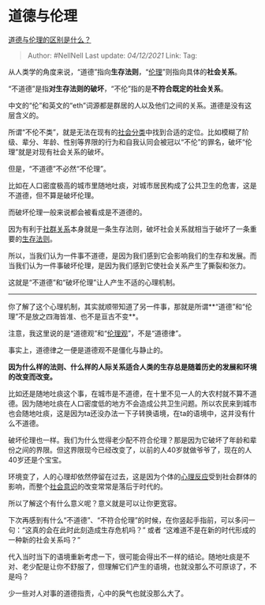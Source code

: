 # 道德与伦理
[道德与伦理的区别是什么？](https://www.zhihu.com/question/19877371/answer/2252442746)

> Author: #NellNell
> Last update: *04/12/2021*
> Link:
> Tag:

从人类学的角度来说，“道德”指向**生存法则**，“[伦理](https://www.zhihu.com/search?q=%E4%BC%A6%E7%90%86&search_source=Entity&hybrid_search_source=Entity&hybrid_search_extra=%7B%22sourceType%22%3A%22answer%22%2C%22sourceId%22%3A2252442746%7D)”则指向具体的**社会关系**。

“不道德”是指**对生存法则的破坏**，“不伦”指的是**不符合既定的社会关系**。

中文的“伦”和英文的“eth”词源都是群居的人以及他们之间的关系。道德是没有这层含义的。

所谓“不伦不类”，就是无法在现有的[社会分类](https://www.zhihu.com/search?q=%E7%A4%BE%E4%BC%9A%E5%88%86%E7%B1%BB&search_source=Entity&hybrid_search_source=Entity&hybrid_search_extra=%7B%22sourceType%22%3A%22answer%22%2C%22sourceId%22%3A2252442746%7D)中找到合适的定位。比如模糊了阶级、辈分、年龄、性别等界限的行为和自我认同会被冠以“不伦”的罪名，破坏“伦理”就是对现有社会关系的破坏。

但是，“不道德”不必然“不伦理”。

比如在人口密度极高的城市里随地吐痰，对城市居民构成了公共卫生的危害，这是不道德，但不算是破坏伦理。

而破坏伦理一般来说都会被看成是不道德的。

因为有利于[社群关系](https://www.zhihu.com/search?q=%E7%A4%BE%E7%BE%A4%E5%85%B3%E7%B3%BB&search_source=Entity&hybrid_search_source=Entity&hybrid_search_extra=%7B%22sourceType%22%3A%22answer%22%2C%22sourceId%22%3A2252442746%7D)本身就是一条生存法则，破坏社会关系就相当于破坏了一条重要的[生存法则](https://www.zhihu.com/search?q=%E7%94%9F%E5%AD%98%E6%B3%95%E5%88%99&search_source=Entity&hybrid_search_source=Entity&hybrid_search_extra=%7B%22sourceType%22%3A%22answer%22%2C%22sourceId%22%3A2252442746%7D)。

所以，当我们认为一件事不道德，是因为我们感到它会影响我们的生存和发展。而当我们认为一件事破坏伦理，是因为我们感到它使社会关系产生了撕裂和张力。

这就是“不道德”和“破坏伦理”让人产生不适的心理机制。

---

你了解了这个心理机制，其实就顺带知道了另一件事，那就是所谓**“道德”和“伦理”不是放之四海皆准、也不是亘古不变**。

注意，我这里说的是“道德观”和“[伦理观](https://www.zhihu.com/search?q=%E4%BC%A6%E7%90%86%E8%A7%82&search_source=Entity&hybrid_search_source=Entity&hybrid_search_extra=%7B%22sourceType%22%3A%22answer%22%2C%22sourceId%22%3A2252442746%7D)”，不是“道德律”。

事实上，道德律之一便是道德观不是僵化与静止的。

**因为什么样的法则、什么样的人际关系适合人类的生存总是随着历史的发展和环境的改变而改变。**

比如还是随地吐痰这个事，在城市是不道德，在十里不见一人的大农村就不算不道德。因为随地吐痰在人口密度低的地方不会造成公共卫生问题。所以农民来到城市也会随地吐痰，这是因为ta还没办法一下子转换语境，在ta的语境中，这并没有什么不道德。

破坏伦理也一样。我们为什么觉得老少配不符合伦理？那是因为它破坏了年龄和辈份之间的界限。但这界限现今已经改变了，以前的人40岁就做爷爷了，现在的人40岁还是个宝宝。

环境变了，人的心理却依然停留在过去，这是因为个体的[心理反应](https://www.zhihu.com/search?q=%E5%BF%83%E7%90%86%E5%8F%8D%E5%BA%94&search_source=Entity&hybrid_search_source=Entity&hybrid_search_extra=%7B%22sourceType%22%3A%22answer%22%2C%22sourceId%22%3A2252442746%7D)受到社会群体的影响，而整个[社会意识](https://www.zhihu.com/search?q=%E7%A4%BE%E4%BC%9A%E6%84%8F%E8%AF%86&search_source=Entity&hybrid_search_source=Entity&hybrid_search_extra=%7B%22sourceType%22%3A%22answer%22%2C%22sourceId%22%3A2252442746%7D)的改变常常是落后于时代的。

所以了解这个有什么意义呢？意义就是可以让你更宽容。

下次再感到有什么“不道德”、“不符合伦理”的时候，在你竖起手指前，可以多问一句：“这真的会在此时此刻造成生存危机吗？” 或者 “这难道不是在新的时代形成的一种新的社会关系吗？”

代入当时当下的语境重新考虑一下，很可能会得出不一样的结论。随地吐痰是不对、老少配是让你不舒服了，但理解它们产生的语境，也就没那么不可原谅了，不是吗？

少一些对人对事的道德指责，心中的戾气也就没那么大了。
